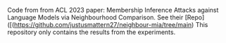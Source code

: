 Code from from ACL 2023 paper: Membership Inference Attacks against Language Models via Neighbourhood Comparison. See their [Repo]([(https://github.com/justusmattern27/neighbour-mia/tree/main)
This repository only contains the results from the experiments.






